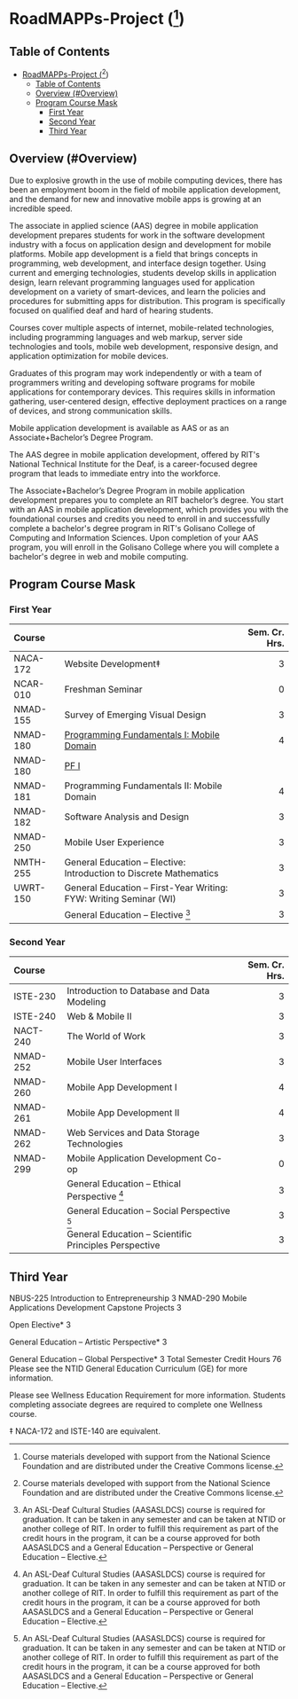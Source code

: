 # RoadMAPPs-Project ([^1]) <!-- omit in toc -->

## Table of Contents
- [RoadMAPPs-Project ([^1])](#roadmapps-project-1) <!-- omit in toc -->
  - [Table of Contents](#table-of-contents)
  - [Overview (#Overview)](#overview-overview)
  - [Program Course Mask](#program-course-mask)
    - [First Year](#first-year)
    - [Second Year](#second-year)
    - [Third Year](#third-year)

## Overview (#Overview)

Due to explosive growth in the use of mobile computing devices, there has been an employment boom in the field of mobile application development, and the demand for new and innovative mobile apps is growing at an incredible speed.

The associate in applied science (AAS) degree in mobile application development prepares students for work in the software development industry with a focus on application design and development for mobile platforms. Mobile app development is a field that brings concepts in programming, web development, and interface design together. Using current and emerging technologies, students develop skills in application design, learn relevant programming languages used for application development on a variety of smart-devices, and learn the policies and procedures for submitting apps for distribution. This program is specifically focused on qualified deaf and hard of hearing students.

Courses cover multiple aspects of internet, mobile-related technologies, including programming languages and web markup, server side technologies and tools, mobile web development, responsive design, and application optimization for mobile devices.

Graduates of this program may work independently or with a team of programmers writing and developing software programs for mobile applications for contemporary devices. This requires skills in information gathering, user-centered design, effective deployment practices on a range of devices, and strong communication skills.

Mobile application development is available as AAS or as an Associate+Bachelor’s Degree Program.

The AAS degree in mobile application development, offered by RIT's National Technical Institute for the Deaf, is a career-focused degree program that leads to immediate entry into the workforce.

The Associate+Bachelor’s Degree Program in mobile application development prepares you to complete an RIT bachelor’s degree. You start with an AAS in mobile application development, which provides you with the foundational courses and credits you need to enroll in and successfully complete a bachelor's degree program in RIT's Golisano College of Computing and Information Sciences. Upon completion of your AAS program, you will enroll in the Golisano College where you will complete a bachelor's degree in web and mobile computing.

## Program Course Mask

### First Year

Course | | Sem. Cr. Hrs.
:------ | :- | -------------:
NACA-172 | Website Development‡ | 3
NCAR-010 | Freshman Seminar | 0
NMAD-155 | Survey of Emerging Visual Design | 3
NMAD-180 | [Programming Fundamentals I: Mobile Domain](nmad180/) | 4
NMAD-180 | <a href="nmad180/readme.md"> PF I </a>
NMAD-181 | Programming Fundamentals II: Mobile Domain | 4
NMAD-182 | Software Analysis and Design | 3
NMAD-250 | Mobile User Experience | 3
NMTH-255 | General Education – Elective: Introduction to Discrete Mathematics | 3
UWRT-150 | General Education – First-Year Writing: FYW: Writing Seminar (WI) | 3
| | General Education – Elective [^*] | 3

### Second Year

Course | | Sem. Cr. Hrs.
:------ | :- | -------------:
ISTE-230 | Introduction to Database and Data Modeling | 3
ISTE-240 | Web & Mobile II | 3
NACT-240 | The World of Work | 3
NMAD-252 | Mobile User Interfaces  | 3
NMAD-260 | Mobile App Development I | 4
NMAD-261 | Mobile App Development II | 4
NMAD-262 | Web Services and Data Storage Technologies | 3
NMAD-299 | Mobile Application Development Co-op | 0
| | General Education – Ethical Perspective [^*] | 3
| | General Education – Social Perspective [^*] | 3
| | General Education – Scientific Principles Perspective | 3


## Third Year

NBUS-225	Introduction to Entrepreneurship	3
NMAD-290	Mobile Applications Development Capstone Projects	3
 	
Open Elective*
3
 	
General Education – Artistic Perspective*
3
 	
General Education – Global Perspective*
3
Total Semester Credit Hours	
76
Please see the NTID General Education Curriculum (GE) for more information.

Please see Wellness Education Requirement for more information. Students completing associate degrees are required to complete one Wellness course.

[^*]: An ASL-Deaf Cultural Studies (AASASLDCS) course is required for graduation. It can be taken in any semester and can be taken at NTID or another college of RIT. In order to fulfill this requirement as part of the credit hours in the program, it can be a course approved for both AASASLDCS and a General Education – Perspective or General Education – Elective.

‡ NACA-172 and ISTE-140 are equivalent.

[^1]: Course materials developed with support from the National Science Foundation and are distributed under the Creative Commons license.
